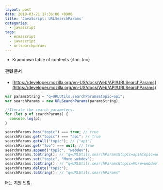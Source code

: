 ```yaml
---
layout: post
date: 2019-03-21 17:36:00 +0900
title: 'JavaScript: URLSearchParams'
categories:
  - javascript
tags:
  - ecmascript
  - javascript
  - urlsearchparams
---
```


* Kramdown table of contents
{:toc .toc}

#### 관련 문서

- [https://developer.mozilla.org/en-US/docs/Web/API/URLSearchParams](https://developer.mozilla.org/en-US/docs/Web/API/URLSearchParams)

```js
var paramsString = "q=URLUtils.searchParams&topic=api";
var searchParams = new URLSearchParams(paramsString);

//Iterate the search parameters.
for (let p of searchParams) {
  console.log(p);
}

searchParams.has("topic") === true; // true
searchParams.get("topic") === "api"; // true
searchParams.getAll("topic"); // ["api"]
searchParams.get("foo") === null; // true
searchParams.append("topic", "webdev");
searchParams.toString(); // "q=URLUtils.searchParams&topic=api&topic=webdev"
searchParams.set("topic", "More webdev");
searchParams.toString(); // "q=URLUtils.searchParams&topic=More+webdev"
searchParams.delete("topic");
searchParams.toString(); // "q=URLUtils.searchParams"
```

IE는 지원 안함.
